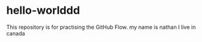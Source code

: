 # hello-worlddd
This repository is for practising the GitHub Flow.
my name is nathan I live in canada

